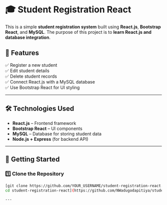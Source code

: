 # 🎓 Student Registration React

This is a simple **student registration system** built using **React.js**, **Bootstrap React**, and **MySQL**. The purpose of this project is to **learn React.js and database integration**.

## 🚀 Features  
✅ Register a new student  
✅ Edit student details  
✅ Delete student records  
✅ Connect React.js with a MySQL database  
✅ Use Bootstrap React for UI styling  

---

## 🛠️ Technologies Used  
- **React.js** – Frontend framework  
- **Bootstrap React** – UI components  
- **MySQL** – Database for storing student data  
- **Node.js + Express** (for backend API)  

---

## 📌 Getting Started  

### 1️⃣ **Clone the Repository**  
```sh
[git clone https://github.com/YOUR_USERNAME/student-registration-react.git
cd student-registration-react](https://github.com/NWadugodapitiya/student-registration-react)

---

